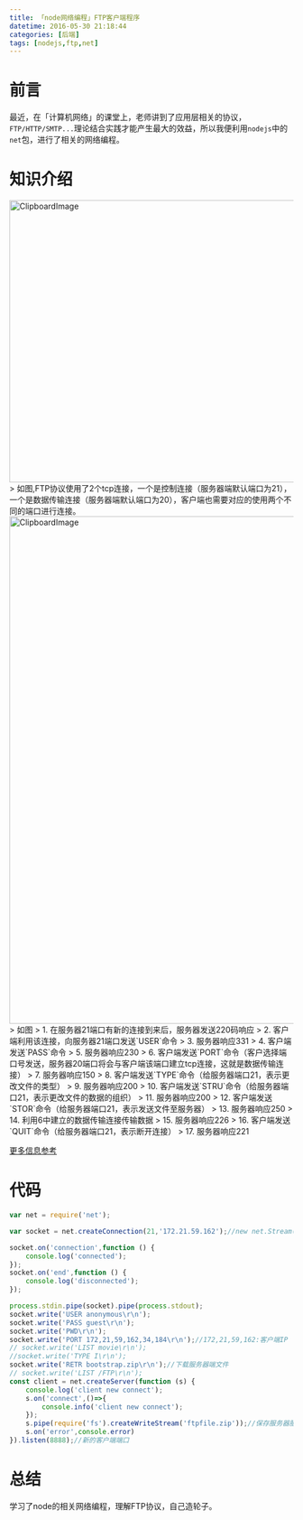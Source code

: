 ```yaml
---
title: 「node网络编程」FTP客户端程序
datetime: 2016-05-30 21:18:44
categories: [后端]
tags: [nodejs,ftp,net]
---
```


# 前言
最近，在「计算机网络」的课堂上，老师讲到了应用层相关的协议，`FTP/HTTP/SMTP...`理论结合实践才能产生最大的效益，所以我便利用`nodejs`中的`net`包，进行了相关的网络编程。

<!--more-->
# 知识介绍
<img src="http://obu9je6ng.bkt.clouddn.com/Fh2Isz1kNHsZnFHywDXMroNr3GYY?imageslim" alt="ClipboardImage" width="1452" height="500" />
> 如图,FTP协议使用了2个tcp连接，一个是控制连接（服务器端默认端口为21），一个是数据传输连接（服务器端默认端口为20），客户端也需要对应的使用两个不同的端口进行连接。

<img src="http://obu9je6ng.bkt.clouddn.com/FhmMKeDvkx7dnFvjvVlhpILiVJK5?imageslim" alt="ClipboardImage" width="1133" height="899" />
> 如图
> 1. 在服务器21端口有新的连接到来后，服务器发送220码响应
> 2. 客户端利用该连接，向服务器21端口发送`USER`命令
> 3. 服务器响应331
> 4. 客户端发送`PASS`命令
> 5. 服务器响应230
> 6. 客户端发送`PORT`命令（客户选择端口号发送，服务器20端口将会与客户端该端口建立tcp连接，这就是数据传输连接）
> 7. 服务器响应150
> 8. 客户端发送`TYPE`命令（给服务器端口21，表示更改文件的类型）
> 9. 服务器响应200
> 10. 客户端发送`STRU`命令（给服务器端口21，表示更改文件的数据的组织）
> 11. 服务器响应200
> 12. 客户端发送`STOR`命令（给服务器端口21，表示发送文件至服务器）
> 13. 服务器响应250
> 14. 利用6中建立的数据传输连接传输数据
> 15. 服务器响应226
> 16. 客户端发送`QUIT`命令（给服务器端口21，表示断开连接）
> 17. 服务器响应221

[更多信息参考](https://www.w3.org/Protocols/rfc959/4_FileTransfer.html)

# 代码
```javascript
var net = require('net');

var socket = net.createConnection(21,'172.21.59.162');//new net.Stream();

socket.on('connection',function () {
    console.log('connected');
});
socket.on('end',function () {
    console.log('disconnected');
});

process.stdin.pipe(socket).pipe(process.stdout);
socket.write('USER anonymous\r\n');
socket.write('PASS guest\r\n');
socket.write('PWD\r\n');
socket.write('PORT 172,21,59,162,34,184\r\n');//172,21,59,162:客户端IP  34,184:10进制表示端口，即34*256+184=8888
// socket.write('LIST movie\r\n');
//socket.write('TYPE I\r\n');
socket.write('RETR bootstrap.zip\r\n');//下载服务器端文件
// socket.write('LIST /FTP\r\n');
const client = net.createServer(function (s) {
    console.log('client new connect');
    s.on('connect',()=>{
        console.info('client new connect');
    });
    s.pipe(require('fs').createWriteStream('ftpfile.zip'));//保存服务器服务器数据
    s.on('error',console.error)
}).listen(8888);//新的客户端端口
```

# 总结
学习了node的相关网络编程，理解FTP协议，自己造轮子。